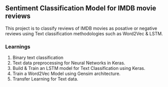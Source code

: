 ## Sentiment Classification Model for IMDB movie reviews<br/>

This project is to classify reviews of IMDB movies as posative or negative reviews using Text classification methodologies such as Word2Vec & LSTM.

### Learnings<br/>
1. Binary text classification<br/>
2. Text data preprocessing for Neural Networks in Keras.<br/>
3. Build & Train an LSTM model for Text Classification using Keras.<br/>
4. Train a Word2Vec Model using Gensim architecture.<br/>
5. Transfer Learning for Text data.<br/>
